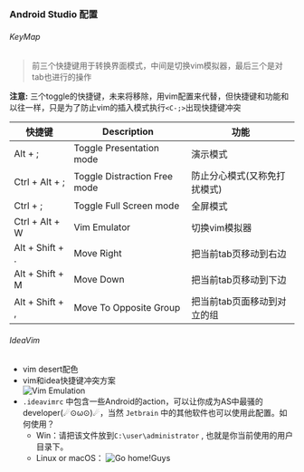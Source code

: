 ### Android Studio 配置

###### KeyMap

> 前三个快捷键用于转换界面模式，中间是切换vim模拟器，最后三个是对tab也进行的操作

**注意:** 三个toggle的快捷键，未来将移除，用vim配置来代替，但快捷键和功能和以往一样，只是为了防止vim的插入模式执行```<C-;>```出现快捷键冲突

| 快捷键             | Description                  | 功能              |
| --------------- | ---------------------------- | --------------- |
| Alt + ;         | Toggle Presentation mode     | 演示模式            |
| Ctrl + Alt + ;  | Toggle Distraction Free mode | 防止分心模式(又称免打扰模式) |
| Ctrl + ;        | Toggle Full Screen mode      | 全屏模式            |
| Ctrl + Alt + W  | Vim Emulator                 | 切换vim模拟器        |
| Alt + Shift + . | Move Right                   | 把当前tab页移动到右边    |
| Alt + Shift + M | Move Down                    | 把当前tab页移动到下边    |
| Alt + Shift + , | Move To Opposite Group       | 把当前tab页面移动到对立的组 |


###### IdeaVim
- vim desert配色
- vim和idea快捷键冲突方案  
  ![Vim Emulation](https://github.com/aowoWolf/Vim_Config/blob/master/Resource/Vim%20Emulation.png?raw=true)
- `.ideavimrc` 中包含一些Android的action，可以让你成为AS中最骚的developer(☄⊙ω⊙)☄，当然 `Jetbrain` 中的其他软件也可以使用此配置。如何使用？
    - Win：请把该文件放到```C:\user\administrator``` , 也就是你当前使用的用户目录下。
    - Linux or macOS：
      ![Go home!Guys](https://github.com/aowoWolf/Vim_Config/blob/master/Resource/please_go_home.jpg?raw=true)
